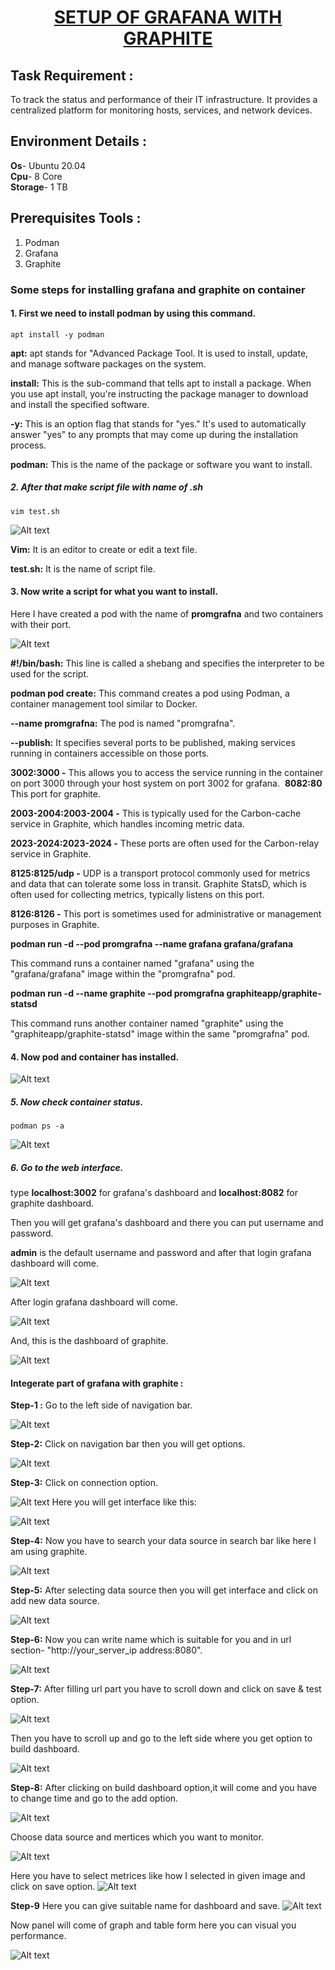  <u><h1 style="text-align:center">SETUP OF GRAFANA WITH GRAPHITE </h1></u>

 ## Task Requirement :
To track the status and performance of their IT infrastructure. It provides a centralized platform for monitoring hosts, services, and network devices.

## Environment Details :
**Os**- Ubuntu 20.04</br>
**Cpu**- 8 Core</br>
**Storage**- 1 TB</br>

## Prerequisites Tools :
1. Podman 
2. Grafana 
3. Graphite
   
### Some steps  for installing grafana and graphite on container</br>
#### 1. First we need to install podman by using this command.
```
apt install -y podman
```
**apt:** apt stands for "Advanced Package Tool. It is used to install, update, and manage software packages on the system.

**install:** This is the sub-command that tells apt to install a package. When you use apt install, you're instructing the package manager to download and install the specified software.

**-y:** This is an option flag that stands for "yes." It's used to automatically answer "yes" to any prompts that may come up during the installation process.

**podman:** This is the name of the package or software you want to install.

##### 2. After that make script file with name of .sh
```
vim test.sh
```
![Alt text](<Screenshot from 2023-09-21 21-25-30.png>)

 **Vim:** It is an editor to create or edit a text file.

 **test.sh:** It is the name of script file.

#### 3. Now write a script for what you want to install.

Here I have created a pod with the name of **promgrafna** and two containers with their port.

![Alt text](<Screenshot from 2023-09-21 21-46-48.png>)

**#!/bin/bash:** This line is called a shebang and specifies the interpreter to be used for the script.

**podman pod create:** This command creates a pod using Podman, a container management tool similar to Docker.

 **--name promgrafna:** The pod is named "promgrafna".

**--publish:** It specifies several ports to be published, making services running in containers accessible on those ports. 

**3002:3000 -** This allows you to access the service running in the container on port 3000 through your host system on port 3002 for grafana.
 **8082:80** This port for graphite.

**2003-2004:2003-2004 -** This is typically used for the Carbon-cache service in Graphite, which handles incoming metric data.

**2023-2024:2023-2024  -** These ports are often used for the Carbon-relay service in Graphite.

**8125:8125/udp -** UDP is a transport protocol commonly used for metrics and data that can tolerate some loss in transit. Graphite StatsD, which is often used for collecting metrics, typically listens on this port.

**8126:8126 -** This port is sometimes used for administrative or management purposes in Graphite.

**podman run -d --pod promgrafna --name grafana grafana/grafana**

This command runs a container named "grafana" using the "grafana/grafana" image within the "promgrafna" pod.

**podman run -d --name graphite --pod promgrafna graphiteapp/graphite-statsd**

This command runs another container named "graphite" using the "graphiteapp/graphite-statsd" image within the same "promgrafna" pod.

#### 4. Now pod and container has installed.

![Alt text](<Screenshot from 2023-09-22 11-50-19.png>)


##### 5. Now check container status.
```
podman ps -a
```
![Alt text](<Screenshot from 2023-09-22 12-18-00.png>)

##### 6. Go to the web interface.

type **localhost:3002** for grafana's dashboard and  **localhost:8082** for graphite dashboard.

Then you will get grafana's dashboard and there you can put username and password.

**admin** is the default username and password and after that login grafana dashboard will come.



![Alt text](1.5.png)

After login grafana dashboard will come.

![Alt text](1.7.png)


And, this is the dashboard of graphite.

![Alt text](<Screenshot from 2023-09-16 22-48-24.png>)


####  Integerate  part of grafana with graphite :

**Step-1 :** Go to the left side of navigation bar.

![Alt text](navigation.png)

**Step-2:** Click on navigation bar then you will get options.

![Alt text](1.8.png)

**Step-3:** Click on connection option.

![Alt text](connection.png)
Here you will get interface like this:

![Alt text](<Screenshot from 2023-09-22 16-07-54.png>)

**Step-4:** Now you have to search your data source in search bar like here I am using graphite.

![Alt text](rect8072.png)

**Step-5:** After selecting data source then you will get interface and click on  add new data source.

![Alt text](<ad new datat source.png>)

**Step-6:** Now you can write name which is suitable for you and in url section-
  "http://your_server_ip address:8080".


![Alt text](url.png)

**Step-7:** After filling url part you have to scroll down and click on save & test option.

![Alt text](<save n test.png>)

 Then you have to scroll up and go to the left side where you get option to build dashboard.

![Alt text](build.png) 

**Step-8:** After clicking on build dashboard option,it will come and you have to change time and go to the add option.

![Alt text](time.png)

Choose data source and mertices which you want to monitor.

![Alt text](....png)


Here you have to select metrices like how I selected in given image and click on save option.
![Alt text](save.png)

**Step-9** Here you can give suitable name for dashboard and save.
![Alt text](last.png)

Now panel will come of graph and table form here you can visual you performance.

![Alt text](<2nd last.png>)






